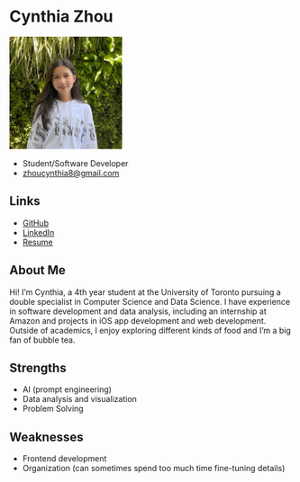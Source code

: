 # Cynthia Zhou

<img src="./pictures/cynthia_zhou.JPG" alt="Cynthia Zhou Profile" width="200"/>

- Student/Software Developer
- zhoucynthia8@gmail.com

## Links

- [GitHub](https://github.com/cyn900)
- [LinkedIn](https://www.linkedin.com/in/cynthiazhou123/)
- [Resume](./resumes/cynthia_zhou.pdf)

## About Me

Hi! I’m Cynthia, a 4th year student at the University of Toronto pursuing a double specialist in Computer Science and Data Science. I have experience in software development and data analysis, including an internship at Amazon and projects in iOS app development and web development. Outside of academics, I enjoy exploring different kinds of food and I’m a big fan of bubble tea.

## Strengths

- AI (prompt engineering)
- Data analysis and visualization
- Problem Solving

## Weaknesses

- Frontend development
- Organization (can sometimes spend too much time fine-tuning details)
